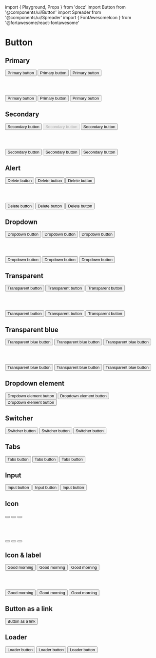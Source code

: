 import { Playground, Props } from 'docz'
import Button from '@components/ui/Button'
import Spreader from '@components/ui/Spreader'
import { FontAwesomeIcon } from '@fortawesome/react-fontawesome'

# Button

<Props of={Button} />

## Primary

<Playground>
  <Button variant="primary" size="tiny">Primary button</Button>
  <Button variant="primary" size="medium">Primary button</Button>
  <Button variant="primary" size="large">Primary button</Button>

  <br /><br />

  <Button variant="primary" size="tiny" isDisabled>Primary button</Button>
  <Button variant="primary" size="medium" isDisabled>Primary button</Button>
  <Button variant="primary" size="large" isDisabled>Primary button</Button>
</Playground>



## Secondary

<Playground>
  <Button variant="secondary" size="tiny">Secondary button</Button>
  <Button variant="secondary" disabled size="medium">Secondary button</Button>
  <Button variant="secondary" size="large">Secondary button</Button>

  <br /><br />

  <Button variant="secondary" size="tiny" isDisabled>Secondary button</Button>
  <Button variant="secondary" size="medium" isDisabled>Secondary button</Button>
  <Button variant="secondary" size="large" isDisabled>Secondary button</Button>
</Playground>

## Alert

<Playground>
  <Button variant="alert" size="tiny">Delete button</Button>
  <Button variant="alert" size="medium">Delete button</Button>
  <Button variant="alert" size="large">Delete button</Button>

  <br /><br />

  <Button variant="alert" size="tiny" isDisabled>Delete button</Button>
  <Button variant="alert" size="medium" isDisabled>Delete button</Button>
  <Button variant="alert" size="large" isDisabled>Delete button</Button>
</Playground>

## Dropdown

<Playground>
  <Button variant="dropdown" size="tiny">Dropdown button</Button>
  <Button variant="dropdown" size="medium">Dropdown button</Button>
  <Button variant="dropdown" size="large">Dropdown button</Button>

  <br /><br />

  <Button variant="dropdown" size="tiny" isDisabled>Dropdown button</Button>
  <Button variant="dropdown" size="medium" isDisabled>Dropdown button</Button>
  <Button variant="dropdown" size="large" isDisabled>Dropdown button</Button>
</Playground>

## Transparent

<Playground>
  <Button variant="transparent" size="tiny">Transparent button</Button>
  <Button variant="transparent" size="medium">Transparent button</Button>
  <Button variant="transparent" size="large">Transparent button</Button>

  <br /><br />

  <Button variant="transparent" size="tiny" isDisabled>Transparent button</Button>
  <Button variant="transparent" size="medium" isDisabled>Transparent button</Button>
  <Button variant="transparent" size="large" isDisabled>Transparent button</Button>
</Playground>

## Transparent blue

<Playground>
  <Button variant="transparent-blue" size="tiny">Transparent blue button</Button>
  <Button variant="transparent-blue" size="medium">Transparent blue button</Button>
  <Button variant="transparent-blue" size="large">Transparent blue button</Button>

  <br /><br />

  <Button variant="transparent-blue" size="tiny" isDisabled>Transparent blue button</Button>
  <Button variant="transparent-blue" size="medium" isDisabled>Transparent blue button</Button>
  <Button variant="transparent-blue" size="large" isDisabled>Transparent blue button</Button>
</Playground>

## Dropdown element

<Playground>
  <Button variant="dropdown-element" size="tiny">Dropdown element button</Button>
  <Button variant="dropdown-element" size="medium">Dropdown element button</Button>
  <Button variant="dropdown-element" size="large">Dropdown element button</Button>
</Playground>

## Switcher

<Playground>
  <Button variant="switcher" size="tiny">Switcher button</Button>
  <Button variant="switcher" size="medium">Switcher button</Button>
  <Button variant="switcher" size="large">Switcher button</Button>
</Playground>

## Tabs

<Playground>
  <Button variant="tabs" size="tiny">Tabs button</Button>
  <Button variant="tabs" size="medium">Tabs button</Button>
  <Button variant="tabs" size="large">Tabs button</Button>
</Playground>

## Input

<Playground>
  <Button variant="input" size="tiny">Input button</Button>
  <Button variant="input" size="medium">Input button</Button>
  <Button variant="input" size="large">Input button</Button>
</Playground>


## Icon

<Playground>
  <Button variant="icon" size="tiny">
    <FontAwesomeIcon icon="bullhorn" />
  </Button>
  <Button variant="icon" size="medium">
    <FontAwesomeIcon icon="bullhorn" />
  </Button>
  <Button variant="icon" size="large">
    <FontAwesomeIcon icon="bullhorn" />
  </Button>

  <br /><br />

  <Button variant="icon" size="tiny" isDisabled>
    <FontAwesomeIcon icon="bullhorn" />
  </Button>
  <Button variant="icon" size="medium" isDisabled>
    <FontAwesomeIcon icon="bullhorn" />
  </Button>
  <Button variant="icon" size="large" isDisabled>
    <FontAwesomeIcon icon="bullhorn" />
  </Button>
</Playground>

## Icon & label

<Playground>
  <Button variant="secondary" size="tiny" hasIcon>
    <FontAwesomeIcon icon="bullhorn" />
    <span>Good morning</span>
  </Button>
  <Button variant="secondary" size="medium" hasIcon>
    <FontAwesomeIcon icon="bullhorn" />
    <span>Good morning</span>
  </Button>
  <Button variant="secondary" size="large" hasIcon>
    <FontAwesomeIcon icon="bullhorn" />
    <span>Good morning</span>
  </Button>

  <br /><br />

  <Button variant="secondary" size="tiny" hasIcon isDisabled>
    <FontAwesomeIcon icon="bullhorn" />
    <span>Good morning</span>
  </Button>
  <Button variant="secondary" size="medium" hasIcon isDisabled>
    <FontAwesomeIcon icon="bullhorn" />
    <span>Good morning</span>
  </Button>
  <Button variant="secondary" size="large" hasIcon isDisabled>
    <FontAwesomeIcon icon="bullhorn" />
    <span>Good morning</span>
  </Button>
</Playground>

## Button as a link

<Playground>
  <Button tag="a" size="tiny">Button as a link</Button>
</Playground>

## Loader

<Playground>
  <Button variant="Primary" size="tiny" isDisabled isLoading>Loader button</Button>
  <Spreader />
  <Button variant="Primary" size="medium" isDisabled isLoading>Loader button</Button>
  <Spreader />
  <Button variant="Primary" size="large" isDisabled isLoading>Loader button</Button>
</Playground>
